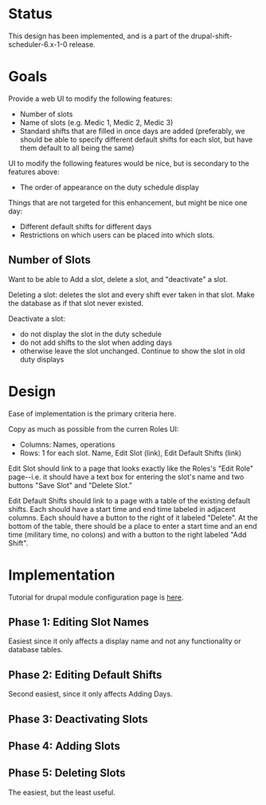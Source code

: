 # Status #

This design has been implemented, and is a part of the drupal-shift-scheduler-6.x-1-0 release.

# Goals #

Provide a web UI to modify the following features:
  * Number of slots
  * Name of slots (e.g. Medic 1, Medic 2, Medic 3)
  * Standard shifts that are filled in once days are added (preferably, we should be able to specify different default shifts for each slot, but have them default to all being the same)

UI to modify the following features would be nice, but is secondary to the features above:
  * The order of appearance on the duty schedule display

Things that are not targeted for this enhancement, but might be nice one day:
  * Different default shifts for different days
  * Restrictions on which users can be placed into which slots.


## Number of Slots ##
Want to be able to Add a slot, delete a slot, and "deactivate" a slot.

Deleting a slot: deletes the slot and every shift ever taken in that slot.  Make the database as if that slot never existed.

Deactivate a slot:
  * do not display the slot in the duty schedule
  * do not add shifts to the slot when adding days
  * otherwise leave the slot unchanged.  Continue to show the slot in old duty displays

# Design #

Ease of implementation is the primary criteria here.

Copy as much as possible from the curren Roles UI:
  * Columns: Names, operations
  * Rows: 1 for each slot.  Name, Edit Slot (link), Edit Default Shifts (link)

Edit Slot should link to a page that looks exactly like the Roles's "Edit Role" page--i.e. it should have a text box for entering the slot's name and two buttons "Save Slot" and "Delete Slot."

Edit Default Shifts should link to a page with a table of the existing default shifts.  Each should have a start time and end time labeled in adjacent columns.  Each should have a button to the right of it labeled "Delete".  At the bottom of the table, there should be a place to enter a start time and an end time (military time, no colons) and with a button to the right labeled "Add Shift".

# Implementation #

Tutorial for drupal module configuration page is [here](http://drupal.org/node/206761).

## Phase 1: Editing Slot Names ##
Easiest since it only affects a display name and not any functionality or database tables.

## Phase 2: Editing Default Shifts ##

Second easiest, since it only affects Adding Days.

## Phase 3: Deactivating Slots ##

## Phase 4: Adding Slots ##

## Phase 5: Deleting Slots ##

The easiest, but the least useful.

